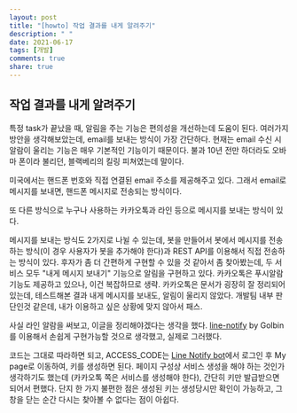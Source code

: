 ```yaml
---
layout: post
title: "[howto] 작업 결과를 내게 알려주기"
description: " "
date: 2021-06-17
tags: [개발]
comments: true
share: true
---
```


## 작업 결과를 내게 알려주기

특정 task가 끝났을 때, 알림을 주는 기능은 편의성을 개선하는데 도움이 된다. 여러가지 방안을 생각해보았는데, email를 보내는 방식이 가장 간단하다. 현재는 email 수신 시 알람이 울리는 기능은 매우 기본적인 기능이기 때문이다. 불과 10년 전만 하더라도 오바마 폰이라 불리던, 블랙베리의 킬링 피쳐였는데 말이다.

미국에서는 핸드폰 번호와 직접 연결된 email 주소를 제공해주고 있다. 그래서 email로 메시지를 보내면, 핸드폰 메시지로 전송되는 방식이다.

또 다른 방식으로 누구나 사용하는 카카오톡과 라인 등으로 메시지를 보내는 방식이 있다.

메시지를 보내는 방식도 2가지로 나뉠 수 있는데, 봇을 만들어서 봇에서 메시지를 전송하는 방식(이 경우 사용자가 봇을 추가해야 한다)과 REST API를 이용해서 직접 전송하는 방식이 있다. 후자가 좀 더 간편하게 구현할 수 있을 것 같아서 좀 찾아봤는데, 두 서비스 모두 "내게 메시지 보내기" 기능으로 알림을 구현하고 있다. 카카오톡은 푸시알람 기능도 제공하고 있으나, 이건 복잡하므로 생략. 카카오톡은 문서가 굉장히 잘 정리되어 있는데, 테스트해본 결과 내게 메시지를 보내도, 알림이 울리지 않았다. 개발팀 내부 판단인것 같은데, 내가 이용하고 싶은 상황에 맞지 않아서 패스.

사실 라인 알람을 써보고, 이글을 정리해야겠다는 생각을 했다. [line-notify](https://github.com/golbin/line-notify) by Golbin를 이용해서 손쉽게 구현가능할 것으로 생각했고, 실제로 그러했다.

코드는 그대로 따라하면 되고, ACCESS_CODE는 [Line Notify bot](https://notify-bot.line.me/my/)에서 로그인 후 My page로 이동하여, 키를 생성하면 된다. 페이지 구성상 서비스 생성을 해야 하는 것인가 생각하기도 했는데 (카카오톡 쪽은 서비스를 생성해야 한다), 간단히 키만 발급받으면 되어서 편했다. 단지 한 가지 불편한 점은 생성된 키는 생성당시만 확인이 가능하고, 그 창을 닫는 순간 다시는 찾아볼 수 없다는 점이 아쉽다.
